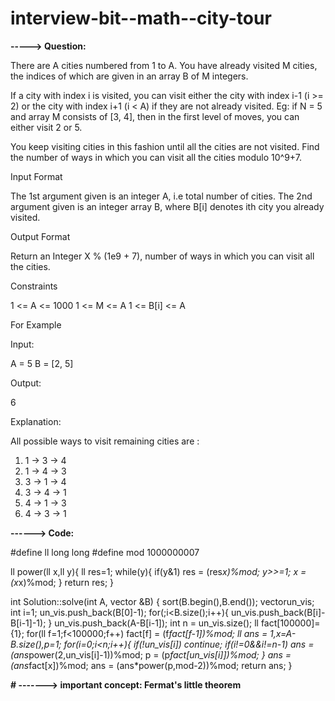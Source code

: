 # interview-bit--math--city-tour

**-----> Question:**

There are A cities numbered from 1 to A. You have already visited M cities, the indices of which are given in an array B of M integers.

If a city with index i is visited, you can visit either the city with index i-1 (i >= 2) or the city with index i+1 (i < A) if they are not already visited.
Eg: if N = 5 and array M consists of [3, 4], then in the first level of moves, you can either visit 2 or 5.

You keep visiting cities in this fashion until all the cities are not visited.
Find the number of ways in which you can visit all the cities modulo 10^9+7.

Input Format

The 1st argument given is an integer A, i.e total number of cities.
The 2nd argument given is an integer array B, where B[i] denotes ith city you already visited.

Output Format

Return an Integer X % (1e9 + 7), number of ways in which you can visit all the cities.

Constraints

1 <= A <= 1000
1 <= M <= A
1 <= B[i] <= A

For Example 

Input:

A = 5
B = [2, 5]

Output:

6

Explanation:

All possible ways to visit remaining cities are :
1. 1 -> 3 -> 4
2. 1 -> 4 -> 3
3. 3 -> 1 -> 4
4. 3 -> 4 -> 1
5. 4 -> 1 -> 3
6. 4 -> 3 -> 1


**------> Code:**

#define ll long long
#define mod 1000000007

ll power(ll x,ll y){
    ll res=1; 
    while(y){
        if(y&1) res = (res*x)%mod; 
        y>>=1; 
        x = (x*x)%mod;
    }
    return res;
}

int Solution::solve(int A, vector<int> &B) {
    sort(B.begin(),B.end()); 
    vector<int>un_vis; 
    int i=1;
    un_vis.push_back(B[0]-1);
    for(;i<B.size();i++){
        un_vis.push_back(B[i]-B[i-1]-1);
    }
    un_vis.push_back(A-B[i-1]);
    int n = un_vis.size(); 
    ll fact[100000]={1}; 
    for(ll f=1;f<100000;f++) fact[f] = (f*fact[f-1])%mod;
    ll ans = 1,x=A-B.size(),p=1;
    for(i=0;i<n;i++){
        if(!un_vis[i]) continue;
        if(i!=0&&i!=n-1) ans = (ans*power(2,un_vis[i]-1))%mod;
        p = (p*fact[un_vis[i]])%mod;
    }
    ans = (ans*fact[x])%mod;
    ans = (ans*power(p,mod-2))%mod;
    return ans;
}

                      
 **# -------> important concept: Fermat's little theorem**
